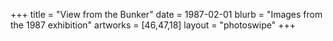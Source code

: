 +++
title = "View from the Bunker"
date = 1987-02-01
blurb = "Images from the 1987 exhibition"
artworks = [46,47,18]
layout = "photoswipe"
+++
